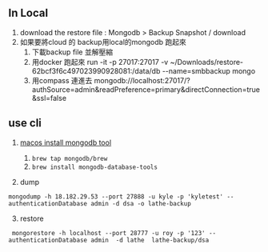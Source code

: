 ## In Local
1. download the restore file : Mongodb > Backup Snapshot / download
2. 如果要將cloud 的 backup用local的mongodb 跑起來
   1. 下載backup file 並解壓縮
   2. 用docker 跑起來 run -it -p 27017:27017 -v ~/Downloads/restore-62bcf3f6c497023990928081:/data/db --name=smbbackup mongo
   3. 用compass 連進去 mongodb://localhost:27017/?authSource=admin&readPreference=primary&directConnection=true&ssl=false



## use cli
1. [macos install mongodb tool](https://www.mongodb.com/docs/database-tools/installation/installation-macos/)  
   1. `brew tap mongodb/brew`
   2. `brew install mongodb-database-tools`

2. dump
```
mongodump -h 18.182.29.53 --port 27888 -u kyle -p 'kyletest' --authenticationDatabase admin -d dsa -o lathe-backup
```

3. restore
```
 mongorestore -h localhost --port 28777 -u roy -p '123' --authenticationDatabase admin  -d lathe  lathe-backup/dsa 
```
